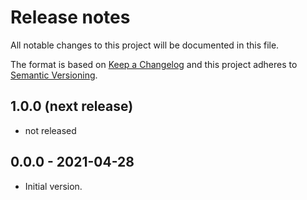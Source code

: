 # Release notes
All notable changes to this project will be documented in this file.

The format is based on [Keep a Changelog](https://keepachangelog.com/en/1.0.0/) and this project adheres to 
[Semantic Versioning](https://semver.org/spec/v2.0.0.html).

## 1.0.0 (next release)
- not released

## 0.0.0 - 2021-04-28
- Initial version.

